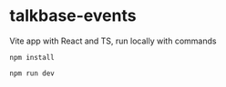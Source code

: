 # talkbase-events

Vite app with React and TS, run locally with commands

`npm install`

`npm run dev`
